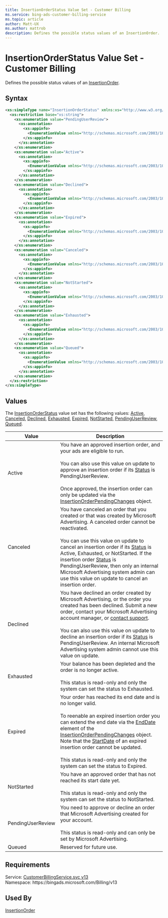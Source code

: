 ```yaml
---
title: InsertionOrderStatus Value Set - Customer Billing
ms.service: bing-ads-customer-billing-service
ms.topic: article
author: Matt-UX
ms.author: mattrob
description: Defines the possible status values of an InsertionOrder.
---
```

# InsertionOrderStatus Value Set - Customer Billing
Defines the possible status values of an [InsertionOrder](insertionorder.md).

## Syntax
```xml
<xs:simpleType name="InsertionOrderStatus" xmlns:xs="http://www.w3.org/2001/XMLSchema">
  <xs:restriction base="xs:string">
    <xs:enumeration value="PendingUserReview">
      <xs:annotation>
        <xs:appinfo>
          <EnumerationValue xmlns="http://schemas.microsoft.com/2003/10/Serialization/">1</EnumerationValue>
        </xs:appinfo>
      </xs:annotation>
    </xs:enumeration>
    <xs:enumeration value="Active">
      <xs:annotation>
        <xs:appinfo>
          <EnumerationValue xmlns="http://schemas.microsoft.com/2003/10/Serialization/">2</EnumerationValue>
        </xs:appinfo>
      </xs:annotation>
    </xs:enumeration>
    <xs:enumeration value="Declined">
      <xs:annotation>
        <xs:appinfo>
          <EnumerationValue xmlns="http://schemas.microsoft.com/2003/10/Serialization/">3</EnumerationValue>
        </xs:appinfo>
      </xs:annotation>
    </xs:enumeration>
    <xs:enumeration value="Expired">
      <xs:annotation>
        <xs:appinfo>
          <EnumerationValue xmlns="http://schemas.microsoft.com/2003/10/Serialization/">4</EnumerationValue>
        </xs:appinfo>
      </xs:annotation>
    </xs:enumeration>
    <xs:enumeration value="Canceled">
      <xs:annotation>
        <xs:appinfo>
          <EnumerationValue xmlns="http://schemas.microsoft.com/2003/10/Serialization/">5</EnumerationValue>
        </xs:appinfo>
      </xs:annotation>
    </xs:enumeration>
    <xs:enumeration value="NotStarted">
      <xs:annotation>
        <xs:appinfo>
          <EnumerationValue xmlns="http://schemas.microsoft.com/2003/10/Serialization/">6</EnumerationValue>
        </xs:appinfo>
      </xs:annotation>
    </xs:enumeration>
    <xs:enumeration value="Exhausted">
      <xs:annotation>
        <xs:appinfo>
          <EnumerationValue xmlns="http://schemas.microsoft.com/2003/10/Serialization/">7</EnumerationValue>
        </xs:appinfo>
      </xs:annotation>
    </xs:enumeration>
    <xs:enumeration value="Queued">
      <xs:annotation>
        <xs:appinfo>
          <EnumerationValue xmlns="http://schemas.microsoft.com/2003/10/Serialization/">11</EnumerationValue>
        </xs:appinfo>
      </xs:annotation>
    </xs:enumeration>
  </xs:restriction>
</xs:simpleType>
```

## <a name="values"></a>Values

The [InsertionOrderStatus](insertionorderstatus.md) value set has the following values: [Active](#active), [Canceled](#canceled), [Declined](#declined), [Exhausted](#exhausted), [Expired](#expired), [NotStarted](#notstarted), [PendingUserReview](#pendinguserreview), [Queued](#queued).

|Value|Description|
|-----------|---------------|
|<a name="active"></a>Active|You have an approved insertion order, and your ads are eligible to run.<br/><br/>You can also use this value on update to approve an insertion order if its [Status](insertionorder.md#status) is PendingUserReview.<br/><br/>Once approved, the insertion order can only be updated via the [InsertionOrderPendingChanges](insertionorderpendingchanges.md) object.|
|<a name="canceled"></a>Canceled|You have canceled an order that you created or that was created by Microsoft Advertising. A canceled order cannot be reactivated. <br/><br/>You can use this value on update to cancel an insertion order if its [Status](insertionorder.md#status) is Active, Exhausted, or NotStarted. If the insertion order [Status](insertionorder.md#status) is PendingUserReview, then only an internal Microsoft Advertising system admin can use this value on update to cancel an insertion order.|
|<a name="declined"></a>Declined|You have declined an order created by Microsoft Advertising, or the order you created has been declined. Submit a new order, contact your Microsoft Advertising account manager, or [contact support](https://go.microsoft.com/fwlink?LinkId=398371).<br/><br/>You can also use this value on update to decline an insertion order if its [Status](insertionorder.md#status) is PendingUserReview. An internal Microsoft Advertising system admin cannot use this value on update.|
|<a name="exhausted"></a>Exhausted|Your balance has been depleted and the order is no longer active.<br/><br/>This status is read-only and only the system can set the status to Exhausted.|
|<a name="expired"></a>Expired|Your order has reached its end date and is no longer valid.<br/><br/>To reenable an expired insertion order you can extend the end date via the [EndDate](insertionorderpendingchanges.md#enddate) element of the [InsertionOrderPendingChanges](insertionorderpendingchanges.md) object. Note that the [StartDate](insertionorderpendingchanges.md#startdate) of an expired insertion order cannot be updated.<br/><br/>This status is read-only and only the system can set the status to Expired.|
|<a name="notstarted"></a>NotStarted|You have an approved order that has not reached its start date yet.<br/><br/>This status is read-only and only the system can set the status to NotStarted.|
|<a name="pendinguserreview"></a>PendingUserReview|You need to approve or decline an order that Microsoft Advertising created for your account.<br/><br/>This status is read-only and can only be set by Microsoft Advertising.|
|<a name="queued"></a>Queued|Reserved for future use.|

## Requirements
Service: [CustomerBillingService.svc v13](https://clientcenter.api.bingads.microsoft.com/Api/Billing/v13/CustomerBillingService.svc)  
Namespace: https\://bingads.microsoft.com/Billing/v13  

## Used By
[InsertionOrder](insertionorder.md)  

